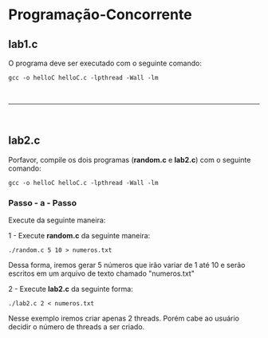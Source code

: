# Programação-Concorrente

## lab1.c 
O programa deve ser executado com o seguinte comando: 
```
gcc -o helloC helloC.c -lpthread -Wall -lm
```



<br>

------------------------------------------------------------

<br>

## lab2.c

Porfavor, compile os dois programas (**random.c** e **lab2.c**) com o seguinte comando:

```
gcc -o helloC helloC.c -lpthread -Wall -lm
```
### Passo - a - Passo

Execute da seguinte maneira:

1 - Execute **random.c** da seguinte maneira:

```
./random.c 5 10 > numeros.txt

```
Dessa forma, iremos gerar 5 números que irão variar de 1 até 10 e serão escritos em um arquivo de texto chamado "numeros.txt"


2 - Execute **lab2.c** da seguinte forma:

```
./lab2.c 2 < numeros.txt

```
Nesse exemplo iremos criar apenas 2 threads. Porém cabe ao usuário decidir o número de threads a ser criado.

